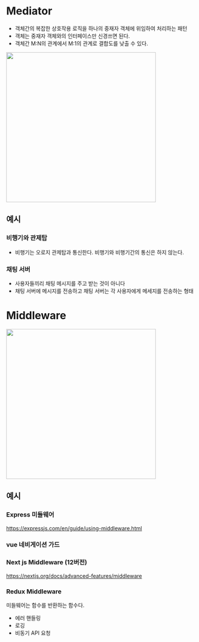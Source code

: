 # Mediator

- 객체간의 복잡한 상호작용 로직을 하나의 중재자 객체에 위임하여 처리하는 패턴
- 객체는 중재자 객체와의 인터페이스만 신경쓰면 된다.
- 객체간 M:N의 관계에서 M:1의 관계로 결합도를 낮출 수 있다.

<img src="https://patterns-dev-kr.github.io/static/c5a77b672b11f8fc695b903e7f366ac0/0a9d5/mediator-middleware02.jpg" width="400" />

## 예시
### 비행기와 관제탑
  - 비행기는 오로지 관제탑과 통신한다. 비행기와 비행기간의 통신은 하지 않는다.
### 채팅 서버
- 사용자들끼리 채팅 메시지를 주고 받는 것이 아니다
- 채팅 서버에 메시지를 전송하고 채팅 서버는 각 사용자에게 메세지를 전송하는 형태

#  Middleware
<img src="https://jeonghwan-kim.github.io/assets/imgs/2018/12/08/middleware.png" width="400" />


## 예시
### Express 미들웨어
https://expressjs.com/en/guide/using-middleware.html
### vue 네비게이션 가드

### Next js Middleware (12버전)
https://nextjs.org/docs/advanced-features/middleware
### Redux Middleware

미들웨어는 함수를 반환하는 함수다.

- 에러 핸들링
- 로깅
- 비동기 API 요청